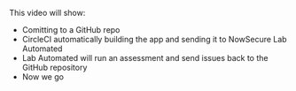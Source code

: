 This video will show:
- Comitting to a GitHub repo
- CircleCI automatically building the app and sending it to NowSecure Lab Automated
- Lab Automated will run an assessment and send issues back to the GitHub repository
- Now we go
